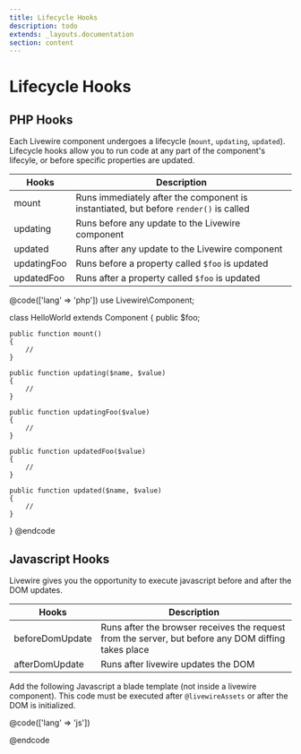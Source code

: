 ```yaml
---
title: Lifecycle Hooks
description: todo
extends: _layouts.documentation
section: content
---
```


# Lifecycle Hooks

## PHP Hooks

Each Livewire component undergoes a lifecycle (`mount`, `updating`, `updated`). Lifecycle hooks allow you to run code at any part of the component's lifecyle, or before specific properties are updated.

Hooks | Description
--- | ---
mount | Runs immediately after the component is instantiated, but before `render()` is called
updating | Runs before any update to the Livewire component
updated | Runs after any update to the Livewire component
updatingFoo | Runs before a property called `$foo` is updated
updatedFoo | Runs after a property called `$foo` is updated

@code(['lang' => 'php'])
use Livewire\Component;

class HelloWorld extends Component
{
    public $foo;

    public function mount()
    {
        //
    }

    public function updating($name, $value)
    {
        //
    }

    public function updatingFoo($value)
    {
        //
    }

    public function updatedFoo($value)
    {
        //
    }

    public function updated($name, $value)
    {
        //
    }
}
@endcode

## Javascript Hooks

Livewire gives you the opportunity to execute javascript before and after the DOM updates.

Hooks | Description
--- | ---
beforeDomUpdate | Runs after the browser receives the request from the server, but before any DOM diffing takes place
afterDomUpdate | Runs after livewire updates the DOM

Add the following Javascript a blade template (not inside a livewire component). This code must be executed after `@livewireAssets` or after the DOM is initialized.

@code(['lang' => 'js'])
<script>

document.addEventListener("DOMContentLoaded", function(event) {
    window.livewire.beforeDomUpdate(() => {
        // Add your custom javascript here
    });
        
    window.livewire.afterDomUpdate(() => {
        // Add your custom javascript here
    });
});

</script>
@endcode
